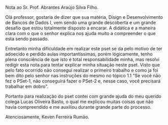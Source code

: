 Nota ao Sr. Prof. Abrantes Araújo Silva Filho. 

Olá professor, gostaria de dizer que sua matéria, Disign e Desenvolvimento de Bancos de Dados I, vem sendo uma grande descoberta e um grande desafio que estou totalmente disposto a encarar. A didática e a maneira clara com o que o senhor explica nos ajuda muito a compreender o que esta sendo passado.

Entretanto minha dificuldade em realizar este pset se da pelo motivo de ter adoecido e perdido aulas importantíssimas, porém lógicamente, tenho plena consciência de que isto é total responsabilidade minha, mas resolvi redigir esta nota para tentar explicar minha situação neste pset. Visto que pelo fato ocorrido não consegui realizar o primeiro trabalho e como ja foi bem dito pelo senhor nas instruções do mesmo no tópico 1.1 "Se você não fez o PSet-1, não conseguirá fazer o PSet-2 e, nesse
caso, você precisará trabalhar em dobro". 

Portanto para realização do pset contei com grande ajuda do meu querido colega Lucas Oliveira Basto, o qual me explicou muitas coisas que não havia compreendido e me auxiliou durante grande parte do processo.

Atenciosamente, 
Keven Ferreira Rumão.
